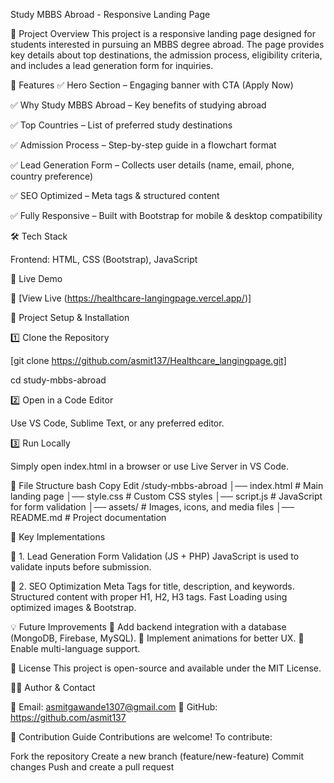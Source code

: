 Study MBBS Abroad - Responsive Landing Page


📌 Project Overview
This project is a responsive landing page designed for students interested in pursuing an MBBS degree abroad. The page provides key details about top destinations, the admission process, eligibility criteria, and includes a lead generation form for inquiries.

📂 Features
✅ Hero Section – Engaging banner with CTA (Apply Now)

✅ Why Study MBBS Abroad – Key benefits of studying abroad

✅ Top Countries – List of preferred study destinations

✅ Admission Process – Step-by-step guide in a flowchart format

✅ Lead Generation Form – Collects user details (name, email, phone, country preference)

✅ SEO Optimized – Meta tags & structured content

✅ Fully Responsive – Built with Bootstrap for mobile & desktop compatibility

🛠️ Tech Stack

Frontend: HTML, CSS (Bootstrap), JavaScript


🚀 Live Demo

🔗 [View Live (https://healthcare-langingpage.vercel.app/)]


📁 Project Setup & Installation

1️⃣ Clone the Repository

[git clone https://github.com/asmit137/Healthcare_langingpage.git]

cd study-mbbs-abroad

2️⃣ Open in a Code Editor

Use VS Code, Sublime Text, or any preferred editor.

3️⃣ Run Locally

Simply open index.html in a browser or use Live Server in VS Code.

📝 File Structure
bash
Copy
Edit
/study-mbbs-abroad
│── index.html             # Main landing page
│── style.css              # Custom CSS styles
│── script.js              # JavaScript for form validation
│── assets/                # Images, icons, and media files
│── README.md              # Project documentation

🎯 Key Implementations

📌 1. Lead Generation Form Validation (JS + PHP)
JavaScript is used to validate inputs before submission.

📌 2. SEO Optimization
Meta Tags for title, description, and keywords.
Structured content with proper H1, H2, H3 tags.
Fast Loading using optimized images & Bootstrap.

💡 Future Improvements
🔹 Add backend integration with a database (MongoDB, Firebase, MySQL).
🔹 Implement animations for better UX.
🔹 Enable multi-language support.

📜 License
This project is open-source and available under the MIT License.

👨‍💻 Author & Contact

📧 Email: asmitgawande1307@gmail.com
🔗 GitHub: https://github.com/asmit137

🌟 Contribution Guide
Contributions are welcome! To contribute:

Fork the repository
Create a new branch (feature/new-feature)
Commit changes
Push and create a pull request
